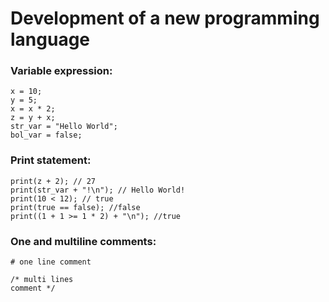 # Development of a new programming language

### Variable expression:
```
x = 10;
y = 5;
x = x * 2;
z = y + x;
str_var = "Hello World";
bol_var = false;
```

### Print statement:
```
print(z + 2); // 27
print(str_var + "!\n"); // Hello World!
print(10 < 12); // true
print(true == false); //false
print((1 + 1 >= 1 * 2) + "\n"); //true
```

### One and multiline comments:
```
# one line comment

/* multi lines 
comment */
```
